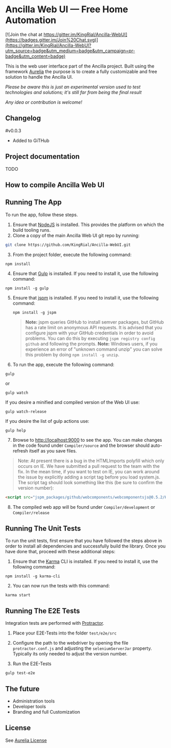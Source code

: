 Ancilla Web UI — Free Home Automation
==================================================

[![Join the chat at https://gitter.im/KingRial/Ancilla-WebUI](https://badges.gitter.im/Join%20Chat.svg)](https://gitter.im/KingRial/Ancilla-WebUI?utm_source=badge&utm_medium=badge&utm_campaign=pr-badge&utm_content=badge)

This is the web user interface part of the Ancilla project.
Built using the framework [Aurelia](http://aurelia.io/) the purpose is to create a fully customizable and free solution to handle the Ancilla UI.

*Please be aware this is just an experimental version used to test technologies and solutions; it's still far from being the final result*

*Any idea or contribution is welcome!*

Changelog
----------------------------
#v0.0.3
- Added to GiTHub

Project documentation
----------------------------
TODO

How to compile Ancilla Web UI
----------------------------

## Running The App

To run the app, follow these steps.

1. Ensure that [NodeJS](http://nodejs.org/) is installed. This provides the platform on which the build tooling runs.
2. Clone a copy of the main Ancilla Web UI git repo by running:

  ```bash
  git clone https://github.com/KingRial/Ancilla-WebUI.git
  ```
3. From the project folder, execute the following command:

  ```shell
  npm install
  ```
4. Ensure that [Gulp](http://gulpjs.com/) is installed. If you need to install it, use the following command:

  ```shell
  npm install -g gulp
  ```
5. Ensure that [jspm](http://jspm.io/) is installed. If you need to install it, use the following command:

   ```shell
   npm install -g jspm
   ```
   > **Note:** jspm queries GitHub to install semver packages, but GitHub has a rate limit on anonymous API requests. It is advised that you configure jspm with your GitHub credentials in order to avoid problems. You can do this by executing `jspm registry config github` and following the prompts.
   >**Note:** Windows users, if you experience an error of "unknown command unzip" you can solve this problem by doing `npm install -g unzip`.
6. To run the app, execute the following command:

  ```shell
  gulp
  ```
  or
  ```shell
  gulp watch
  ```

  If you desire a minified and compiled version of the Web UI use:
  ```shell
  gulp watch-release
  ```

  If you desire the list of gulp actions use:
  ```shell
  gulp help
  ```

7. Browse to [http://localhost:9000](http://localhost:9000) to see the app. You can make changes in the code found under `Compiler/source` and the browser should auto-refresh itself as you save files.

> Note: At present there is a bug in the HTMLImports polyfill which only occurs on IE. We have submitted a pull request to the team with the fix. In the mean time, if you want to test on IE, you can work around the issue by explicitly adding a script tag before you load system.js. The script tag should look something like this (be sure to confirm the version number):

```html
<script src="jspm_packages/github/webcomponents/webcomponentsjs@0.5.2/HTMLImports.js"></script>
```

8. The compiled web app will be found under `Compiler/development` or `Compiler/release`

Running The Unit Tests
----------------------------

To run the unit tests, first ensure that you have followed the steps above in order to install all dependencies and successfully build the library. Once you have done that, proceed with these additional steps:

1. Ensure that the [Karma](http://karma-runner.github.io/) CLI is installed. If you need to install it, use the following command:

  ```shell
  npm install -g karma-cli
  ```

2. You can now run the tests with this command:

  ```shell
  karma start
  ```

Running The E2E Tests
----------------------------
Integration tests are performed with [Protractor](http://angular.github.io/protractor/#/).

1. Place your E2E-Tests into the folder ```test/e2e/src```

2. Configure the path to the webdriver by opening the file ```protractor.conf.js``` and adjusting the ```seleniumServerJar``` property. Typically its only needed to adjust the version number.

3. Run the E2E-Tests

  ```shell
  gulp test-e2e
  ```


The future
--------------------------------------
- Administration tools
- Developer tools
- Branding and full Customization

License
-------
See [Aurelia License]( https://github.com/aurelia/framework/blob/master/LICENSE )
